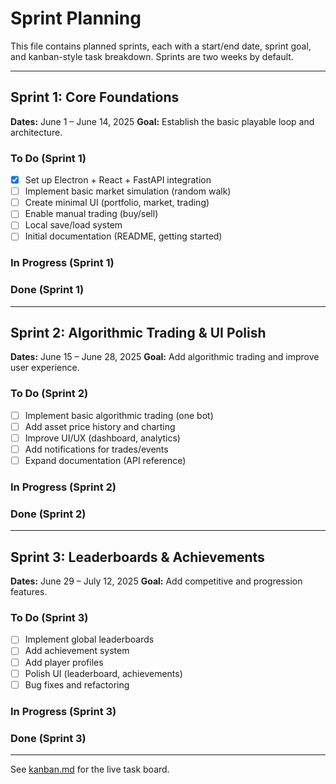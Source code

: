 # Sprint Planning

This file contains planned sprints, each with a start/end date, sprint goal, and kanban-style task breakdown. Sprints are two weeks by default.

---

## Sprint 1: Core Foundations

**Dates:** June 1 – June 14, 2025
**Goal:** Establish the basic playable loop and architecture.

### To Do (Sprint 1)

- [x] Set up Electron + React + FastAPI integration
- [ ] Implement basic market simulation (random walk)
- [ ] Create minimal UI (portfolio, market, trading)
- [ ] Enable manual trading (buy/sell)
- [ ] Local save/load system
- [ ] Initial documentation (README, getting started)

### In Progress (Sprint 1)

### Done (Sprint 1)

---

## Sprint 2: Algorithmic Trading & UI Polish

**Dates:** June 15 – June 28, 2025
**Goal:** Add algorithmic trading and improve user experience.

### To Do (Sprint 2)

- [ ] Implement basic algorithmic trading (one bot)
- [ ] Add asset price history and charting
- [ ] Improve UI/UX (dashboard, analytics)
- [ ] Add notifications for trades/events
- [ ] Expand documentation (API reference)

### In Progress (Sprint 2)

### Done (Sprint 2)

---

## Sprint 3: Leaderboards & Achievements

**Dates:** June 29 – July 12, 2025
**Goal:** Add competitive and progression features.

### To Do (Sprint 3)

- [ ] Implement global leaderboards
- [ ] Add achievement system
- [ ] Add player profiles
- [ ] Polish UI (leaderboard, achievements)
- [ ] Bug fixes and refactoring

### In Progress (Sprint 3)

### Done (Sprint 3)

---

See [kanban.md](kanban.md) for the live task board.
